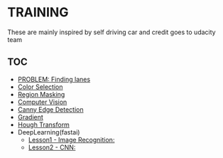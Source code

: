 # TRAINING
These are mainly inspired by self driving car and credit goes to udacity team

## TOC

- [PROBLEM: Finding lanes](https://youtu.be/aIkAcXVxf2w)
- [Color Selection](https://youtu.be/bNOWJ9wdmhk)
- [Region Masking](https://youtu.be/ngN9Cr-QfiI)
- [Computer Vision](https://youtu.be/wxQhfSdxjKU)
- [Canny Edge Detection](https://youtu.be/Av2GsgQWX8I)
- [Gradient](https://youtu.be/LQM--KPJjD0)
- [Hough Transform](https://youtu.be/LQM--KPJjD0)
- DeepLearning(fastai)
  - [Lesson1 - Image Recognition:](http://wiki.fast.ai/index.php/Lesson_1_Notes)
  - [Lesson2 - CNN:](http://wiki.fast.ai/index.php/Lesson_2_Notes)
